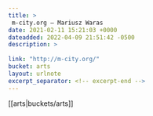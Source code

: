 ```yaml
---
title: > 
 m-city.org – Mariusz Waras
date: 2021-02-11 15:21:03 +0000
dateadded: 2022-04-09 21:51:42 -0500
description: > 
 
link: "http://m-city.org/"
bucket: arts
layout: urlnote
excerpt_separator: <!-- excerpt-end -->
--- 
```

 <!-- excerpt-end -->[[arts|buckets/arts]]
